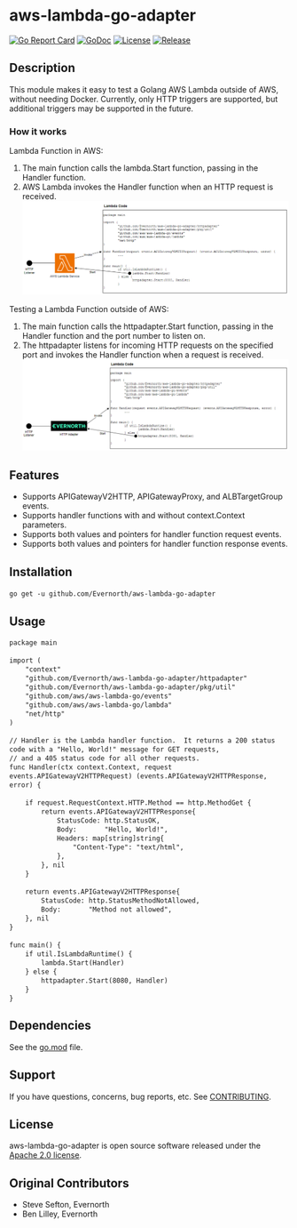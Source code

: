 # aws-lambda-go-adapter

[![Go Report Card](https://goreportcard.com/badge/github.com/Evernorth/aws-lambda-go-adapter)](https://goreportcard.com/report/github.com/Evernorth/aws-lambda-go-adapter)
[![GoDoc](https://godoc.org/github.com/Evernorth/aws-lambda-go-adapter?status.svg)](https://godoc.org/github.com/Evernorth/aws-lambda-go-adapter)
[![License](https://img.shields.io/badge/License-Apache%202.0-blue.svg)](https://opensource.org/licenses/Apache-2.0)
[![Release](https://img.shields.io/github/v/release/Evernorth/aws-lambda-go-adapter)](https://github.com/Evernorth/aws-lambda-go-adapter/releases)

## Description
This module makes it easy to test a Golang AWS Lambda outside of AWS, without needing Docker.  Currently, 
only HTTP triggers are supported, but additional triggers may be supported in the future.

### How it works
Lambda Function in AWS:
1. The main function calls the lambda.Start function, passing in the Handler function.
2. AWS Lambda invokes the Handler function when an HTTP request is received.
![diagram1](docs/images/diagram1.png)

Testing a Lambda Function outside of AWS:
1. The main function calls the httpadapter.Start function, passing in the Handler function and the port number to listen on.
2. The httpadapter listens for incoming HTTP requests on the specified port and invokes the Handler function when a request is received.
![diagram2](docs/images/diagram2.png)

   
## Features
* Supports APIGatewayV2HTTP, APIGatewayProxy, and ALBTargetGroup events.
* Supports handler functions with and without context.Context parameters.
* Supports both values and pointers for handler function request events.
* Supports both values and pointers for handler function response events.

## Installation
```go get -u github.com/Evernorth/aws-lambda-go-adapter```

## Usage
```
package main

import (
	"context"
	"github.com/Evernorth/aws-lambda-go-adapter/httpadapter"
	"github.com/Evernorth/aws-lambda-go-adapter/pkg/util"
	"github.com/aws/aws-lambda-go/events"
	"github.com/aws/aws-lambda-go/lambda"
	"net/http"
)

// Handler is the Lambda handler function.  It returns a 200 status code with a "Hello, World!" message for GET requests,
// and a 405 status code for all other requests.
func Handler(ctx context.Context, request events.APIGatewayV2HTTPRequest) (events.APIGatewayV2HTTPResponse, error) {

	if request.RequestContext.HTTP.Method == http.MethodGet {
		return events.APIGatewayV2HTTPResponse{
			StatusCode: http.StatusOK,
			Body:       "Hello, World!",
			Headers: map[string]string{
				"Content-Type": "text/html",
			},
		}, nil
	}

	return events.APIGatewayV2HTTPResponse{
		StatusCode: http.StatusMethodNotAllowed,
		Body:       "Method not allowed",
	}, nil
}

func main() {
	if util.IsLambdaRuntime() {
		lambda.Start(Handler)
	} else {
		httpadapter.Start(8080, Handler)
	}
}
```

## Dependencies
See the [go.mod](go.mod) file.

## Support
If you have questions, concerns, bug reports, etc. See [CONTRIBUTING](CONTRIBUTING.md).

## License
aws-lambda-go-adapter is open source software released under the [Apache 2.0 license](https://www.apache.org/licenses/LICENSE-2.0.html).

## Original Contributors
- Steve Sefton, Evernorth
- Ben Lilley, Evernorth